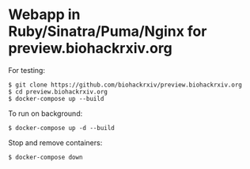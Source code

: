 # Webapp in Ruby/Sinatra/Puma/Nginx for preview.biohackrxiv.org

For testing:

```
$ git clone https://github.com/biohackrxiv/preview.biohackrxiv.org
$ cd preview.biohackrxiv.org
$ docker-compose up --build
```

To run on background:

```
$ docker-compose up -d --build
```

Stop and remove containers:

```
$ docker-compose down
```
